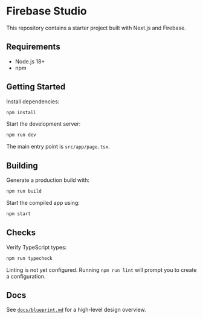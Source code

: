 # Firebase Studio

This repository contains a starter project built with Next.js and Firebase.

## Requirements

- Node.js 18+
- npm

## Getting Started

Install dependencies:

```bash
npm install
```

Start the development server:

```bash
npm run dev
```

The main entry point is `src/app/page.tsx`.

## Building

Generate a production build with:

```bash
npm run build
```

Start the compiled app using:

```bash
npm start
```

## Checks

Verify TypeScript types:

```bash
npm run typecheck
```

Linting is not yet configured. Running `npm run lint` will prompt you to create a configuration.

## Docs

See [`docs/blueprint.md`](docs/blueprint.md) for a high-level design overview.
